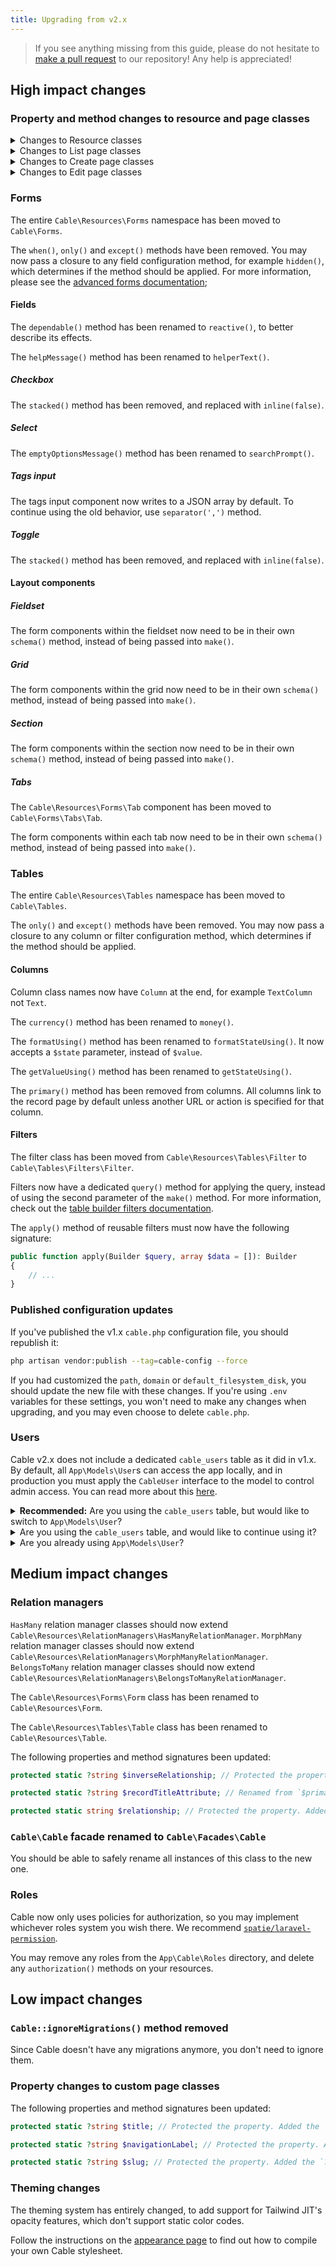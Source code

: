 ```yaml
---
title: Upgrading from v2.x
---
```


> If you see anything missing from this guide, please do not hesitate to [make a pull request](https://github.com/jmpst-art/cable/edit/2.x/packages/admin/docs/09-upgrade-guide.md) to our repository! Any help is appreciated!

## High impact changes

### Property and method changes to resource and page classes

<details>
<summary>
Changes to Resource classes
</summary>

The `Cable\Resources\Forms\Form` class has been renamed to `Cable\Resources\Form`. 

The `Cable\Resources\Tables\Table` class has been renamed to `Cable\Resources\Table`.

The following properties and method signatures been updated:

```php
protected static ?string $label; // Protected the property. Added the `?string` type.

protected static ?string $model; // Protected the property. Added the `?string` type.

protected static ?string $navigationIcon; // Renamed from `$icon`. Protected the property. Added the `?string` type.

protected static ?string $navigationLabel; // Protected the property. Added the `?string` type.

protected static ?int $navigationSort; // Protected the property. Added the `?int` type.

protected static ?string $recordTitleAttribute; // Renamed from `$primaryColumn`. Protected the property. Added the `?string` type.

protected static ?string $slug; // Protected the property. Added the `?string` type.

public static function form(Form $form): Form; // Added the `Form` return type.

public static function table(Table $table): Table; // Added the `Table` return type.

public static function getRelations(): array; // Renamed from `relations()`. Added the `array` return type.

public static function getPages(): array; // Renamed from `routes()`. Added the `array` return type.
```

The syntax for registering pages in `getPages()` (formerly `routes()`) has been updated:

```php
public static function getPages(): array
{
    return [
        'index' => Pages\ListUsers::route('/'),
        'create' => Pages\CreateUser::route('/create'),
        'edit' => Pages\EditUser::route('/{record}/edit'),
    ];
}
```
</details>

<details>
<summary>
Changes to List page classes
</summary>

The following properties and method signatures been updated:

```php
protected static string $resource; // Protected the property. Added the `string` type.
```
</details>

<details>
<summary>
Changes to Create page classes
</summary>

The following properties and method signatures been updated:

```php
protected static string $resource; // Protected the property. Added the `string` type.
```
</details>

<details>
<summary>
Changes to Edit page classes
</summary>

The following properties and method signatures been updated:

```php
protected static string $resource; // Protected the property. Added the `string` type.
```
</details>

### Forms

The entire `Cable\Resources\Forms` namespace has been moved to `Cable\Forms`.

The `when()`, `only()` and `except()` methods have been removed. You may now pass a closure to any field configuration method, for example `hidden()`, which determines if the method should be applied. For more information, please see the [advanced forms documentation](/docs/forms/advanced#using-closure-customization);

#### Fields

The `dependable()` method has been renamed to `reactive()`, to better describe its effects.

The `helpMessage()` method has been renamed to `helperText()`.

##### Checkbox

The `stacked()` method has been removed, and replaced with `inline(false)`.

##### Select

The `emptyOptionsMessage()` method has been renamed to `searchPrompt()`.

##### Tags input

The tags input component now writes to a JSON array by default. To continue using the old behavior, use `separator(',')` method.

##### Toggle

The `stacked()` method has been removed, and replaced with `inline(false)`.

#### Layout components

##### Fieldset

The form components within the fieldset now need to be in their own `schema()` method, instead of being passed into `make()`.

##### Grid

The form components within the grid now need to be in their own `schema()` method, instead of being passed into `make()`.

##### Section

The form components within the section now need to be in their own `schema()` method, instead of being passed into `make()`.

##### Tabs

The `Cable\Resources\Forms\Tab` component has been moved to `Cable\Forms\Tabs\Tab`.

The form components within each tab now need to be in their own `schema()` method, instead of being passed into `make()`.

### Tables

The entire `Cable\Resources\Tables` namespace has been moved to `Cable\Tables`.

The `only()` and `except()` methods have been removed. You may now pass a closure to any column or filter configuration method, which determines if the method should be applied.

#### Columns

Column class names now have `Column` at the end, for example `TextColumn` not `Text`.

The `currency()` method has been renamed to `money()`.

The `formatUsing()` method has been renamed to `formatStateUsing()`. It now accepts a `$state` parameter, instead of `$value`.

The `getValueUsing()` method has been renamed to `getStateUsing()`.

The `primary()` method has been removed from columns. All columns link to the record page by default unless another URL or action is specified for that column.

#### Filters

The filter class has been moved from `Cable\Resources\Tables\Filter` to `Cable\Tables\Filters\Filter`.

Filters now have a dedicated `query()` method for applying the query, instead of using the second parameter of the `make()` method. For more information, check out the [table builder filters documentation](/docs/tables/filters).

The `apply()` method of reusable filters must now have the following signature:

```php
public function apply(Builder $query, array $data = []): Builder
{
    // ...
}
```

### Published configuration updates

If you've published the v1.x `cable.php` configuration file, you should republish it:

```bash
php artisan vendor:publish --tag=cable-config --force
```

If you had customized the `path`, `domain` or `default_filesystem_disk`, you should update the new file with these changes. If you're using `.env` variables for these settings, you won't need to make any changes when upgrading, and you may even choose to delete `cable.php`.

### Users

Cable v2.x does not include a dedicated `cable_users` table as it did in v1.x. By default, all `App\Models\User`s can access the app locally, and in production you must apply the `CableUser` interface to the model to control admin access. You can read more about this [here](users).

<details>
<summary>
<strong>Recommended:</strong> Are you using the <code>cable_users</code> table, but would like to switch to <code>App\Models\User</code>?
</summary>

First, you'll need to copy the old migrations to your app, to ensure that Laravel does not complain about them missing:

<details>
<summary>
<code>database/migrations/0000_00_00_000000_create_cable_users_table.php</code>
</summary>

```php
<?php

use Illuminate\Database\Migrations\Migration;
use Illuminate\Database\Schema\Blueprint;
use Illuminate\Support\Facades\Schema;

class CreateCableUsersTable extends Migration
{
    public function up(): void
    {
        Schema::create('cable_users', function (Blueprint $table): void {
            $table->id();
            $table->string('avatar')->nullable();
            $table->string('email')->unique();
            $table->string('name');
            $table->string('password');
            $table->rememberToken();
            $table->timestamps();
        });
    }

    public function down(): void
    {
        Schema::dropIfExists('cable_users');
    }
}
```
</details>

<details>
<summary>
<code>database/migrations/0000_00_00_000001_create_cable_password_resets_table.php</code>
</summary>

```php
<?php

use Illuminate\Database\Migrations\Migration;
use Illuminate\Database\Schema\Blueprint;
use Illuminate\Support\Facades\Schema;

class CreateCablePasswordResetsTable extends Migration
{
    public function up(): void
    {
        Schema::create('cable_password_resets', function (Blueprint $table): void {
            $table->string('email')->index();
            $table->string('token');
            $table->timestamp('created_at')->nullable();
        });
    }

    public function down(): void
    {
        Schema::dropIfExists('cable_password_resets');
    }
}
```
</details>

Create a migration to drop the `cable_users` and `cable_password_resets` tables:

```php
<?php

use Illuminate\Database\Migrations\Migration;
use Illuminate\Support\Facades\Schema;

class DropCableUsersAndCablePasswordResetsTables extends Migration
{
    public function up(): void
    {
        Schema::dropIfExists('cable_users');
        Schema::dropIfExists('cable_password_resets');
    }
}
```
</details>

<details>
<summary>
Are you using the <code>cable_users</code> table, and would like to continue using it?
</summary>

To keep the `cable_users` and `cable_password_resets` tables in your app, you'll need to copy the old migrations and model into your app.

<details>
<summary>
<code>database/migrations/0000_00_00_000000_create_cable_users_table.php</code>
</summary>

```php
<?php

use Illuminate\Database\Migrations\Migration;
use Illuminate\Database\Schema\Blueprint;
use Illuminate\Support\Facades\Schema;

class CreateCableUsersTable extends Migration
{
    public function up(): void
    {
        Schema::create('cable_users', function (Blueprint $table): void {
            $table->id();
            $table->string('avatar')->nullable();
            $table->string('email')->unique();
            $table->string('name');
            $table->string('password');
            $table->rememberToken();
            $table->timestamps();
        });
    }

    public function down(): void
    {
        Schema::dropIfExists('cable_users');
    }
}
```
</details>

<details>
<summary>
<code>database/migrations/0000_00_00_000001_create_cable_password_resets_table.php</code>
</summary>

```php
<?php

use Illuminate\Database\Migrations\Migration;
use Illuminate\Database\Schema\Blueprint;
use Illuminate\Support\Facades\Schema;

class CreateCablePasswordResetsTable extends Migration
{
    public function up(): void
    {
        Schema::create('cable_password_resets', function (Blueprint $table): void {
            $table->string('email')->index();
            $table->string('token');
            $table->timestamp('created_at')->nullable();
        });
    }

    public function down(): void
    {
        Schema::dropIfExists('cable_password_resets');
    }
}
```
</details>

<details>
<summary>
<code>app/Models/CableUser.php</code>
</summary>

```php
<?php

namespace App\Models;

use Cable\Models\Contracts;
use Illuminate\Foundation\Auth\User as Authenticatable;

class CableUser extends Authenticatable implements Contracts\CableUser, Contracts\HasAvatar
{
    protected $guarded = [];

    protected $hidden = [
        'password',
        'remember_token',
    ];
    
    public function canAccessCable(): bool
    {
        return true;
    }
    
    public function getCableAvatarUrl(): ?string
    {
        return $this->avatar;
    }
}
```
</details>
</details>

<details>
<summary>
Are you already using <code>App\Models\User</code>?
</summary>

1) Remove the `IsCableUser` trait from the model.
2) Remove the `$cableUserColumn` property if you use them. Instead, control admin access with `canAccessCable()`.
3) If you have a `canAccessCable()` method, add a `bool` return type to it.
4) Remove the `$cableAdminColumn` and `$cableRolesColumn` properties, and `isCableAdmin()` method, if you use them. Cable now only uses policies for authorization, so you may implement whichever roles system you wish there. We recommend [`spatie/laravel-permission`](https://github.com/spatie/laravel-permission).
</details>

## Medium impact changes

### Relation managers

`HasMany` relation manager classes should now extend `Cable\Resources\RelationManagers\HasManyRelationManager`. `MorphMany` relation manager classes should now extend `Cable\Resources\RelationManagers\MorphManyRelationManager`. `BelongsToMany` relation manager classes should now extend `Cable\Resources\RelationManagers\BelongsToManyRelationManager`. 

The `Cable\Resources\Forms\Form` class has been renamed to `Cable\Resources\Form`. 

The `Cable\Resources\Tables\Table` class has been renamed to `Cable\Resources\Table`.

The following properties and method signatures been updated:

```php
protected static ?string $inverseRelationship; // Protected the property. Added the `?string` type.

protected static ?string $recordTitleAttribute; // Renamed from `$primaryColumn`. Protected the property. Added the `?string` type.

protected static string $relationship; // Protected the property. Added the `string` type.
```

### `Cable\Cable` facade renamed to `Cable\Facades\Cable`

You should be able to safely rename all instances of this class to the new one.

### Roles

Cable now only uses policies for authorization, so you may implement whichever roles system you wish there. We recommend [`spatie/laravel-permission`](https://github.com/spatie/laravel-permission).

You may remove any roles from the `App\Cable\Roles` directory, and delete any `authorization()` methods on your resources.

## Low impact changes

### `Cable::ignoreMigrations()` method removed

Since Cable doesn't have any migrations anymore, you don't need to ignore them.

### Property changes to custom page classes

The following properties and method signatures been updated:

```php
protected static ?string $title; // Protected the property. Added the `?string` type.

protected static ?string $navigationLabel; // Protected the property. Added the `?string` type.

protected static ?string $slug; // Protected the property. Added the `?string` type.
```

### Theming changes

The theming system has entirely changed, to add support for Tailwind JIT's opacity features, which don't support static color codes.

Follow the instructions on the [appearance page](appearance#building-themes) to find out how to compile your own Cable stylesheet.
